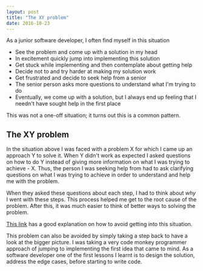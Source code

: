 ```yaml
---
layout: post
title: "The XY problem"
date: 2016-10-23
---
```

As a junior software developer, I often find myself in this situation
- See the problem and come up with a solution in my head
- In excitement quickly jump into implementing this solution
- Get stuck while implementing and then contemplate about getting help
- Decide not to and try harder at making my solution work
- Get frustrated and decide to seek help from a senior
- The senior person asks more questions to understand what I'm trying to do
- Eventually, we come up with a solution, but I always end up feeling that I needn't have sought help in the first place

This was not a one-off situation; it turns out this is a common pattern.

The XY problem
------
In the situation above I was faced with a problem X for which I came up an approach Y to solve it. When Y didn't work as expected I asked questions on how to do Y instead of giving more information on what I was trying to achieve - X. Thus, the person I was seeking help from had to ask clarifying questions on what I was trying to achieve in order to understand and help me with the problem.

When they asked these questions about each step, I had to think about *why* I went with these steps. This process helped me get to the root cause of the problem. After this, it was much easier to think of better ways to solving the problem.

[This link](http://meta.stackexchange.com/a/66378) has a good explanation on how to avoid getting into this situation.

This problem can also be avoided by simply taking a step back to have a look at the bigger picture. I was taking a very code monkey programmer approach of jumping to implementing the first idea that came to mind. As a software developer one of the first lessons I learnt is to design the solution, address the edge cases, before starting to write code.
